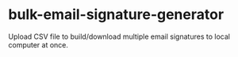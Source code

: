 # bulk-email-signature-generator
Upload CSV file to build/download multiple email signatures to local computer at once.
